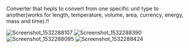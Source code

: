Converter that hepls to convert from one specific unit type to another(works for length, temperature, volume, area, currency, energy, mass and time).!!

![Screenshot_1532288107](https://user-images.githubusercontent.com/25930120/160386122-9f5263f4-5fa4-4e3d-b831-97d5996be085.png)
![Screenshot_1532288390](https://user-images.githubusercontent.com/25930120/160386125-53626a50-2f4b-480e-904a-18cca0fcce0a.png)
![Screenshot_1532288095](https://user-images.githubusercontent.com/25930120/160386442-e706fade-a98e-44f9-a34a-d01f94293f18.png)
![Screenshot_1532288424](https://user-images.githubusercontent.com/25930120/160386443-4f4256e1-c622-4aa8-83d8-46801da7a6a5.png)
